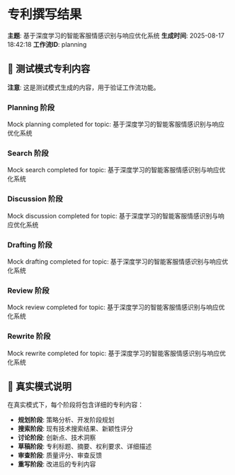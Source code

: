 # 专利撰写结果

**主题**: 基于深度学习的智能客服情感识别与响应优化系统
**生成时间**: 2025-08-17 18:42:18
**工作流ID**: planning

## 📝 测试模式专利内容

**注意**: 这是测试模式生成的内容，用于验证工作流功能。

### Planning 阶段
Mock planning completed for topic: 基于深度学习的智能客服情感识别与响应优化系统

### Search 阶段
Mock search completed for topic: 基于深度学习的智能客服情感识别与响应优化系统

### Discussion 阶段
Mock discussion completed for topic: 基于深度学习的智能客服情感识别与响应优化系统

### Drafting 阶段
Mock drafting completed for topic: 基于深度学习的智能客服情感识别与响应优化系统

### Review 阶段
Mock review completed for topic: 基于深度学习的智能客服情感识别与响应优化系统

### Rewrite 阶段
Mock rewrite completed for topic: 基于深度学习的智能客服情感识别与响应优化系统

## 🔄 真实模式说明

在真实模式下，每个阶段将包含详细的专利内容：
- **规划阶段**: 策略分析、开发阶段规划
- **搜索阶段**: 现有技术搜索结果、新颖性评分
- **讨论阶段**: 创新点、技术洞察
- **草稿阶段**: 专利标题、摘要、权利要求、详细描述
- **审查阶段**: 质量评分、审查反馈
- **重写阶段**: 改进后的专利内容